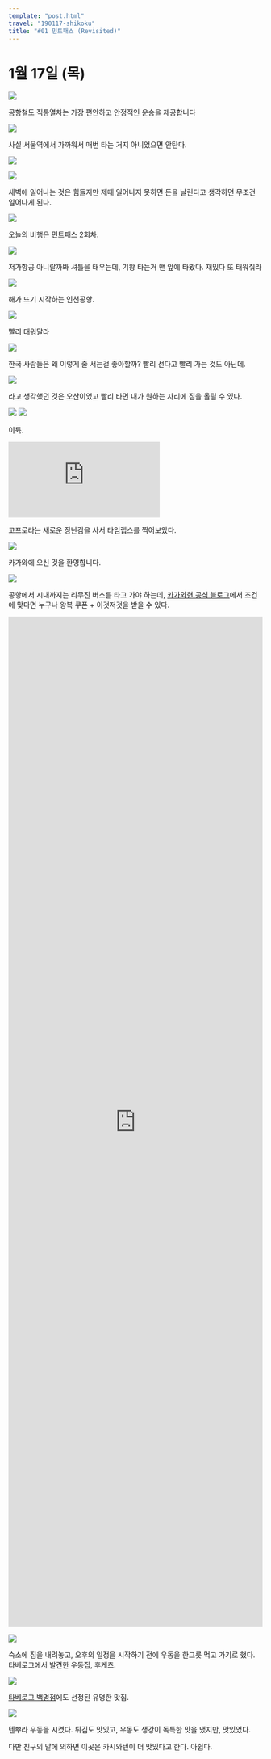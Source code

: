 ```yaml
---
template: "post.html"
travel: "190117-shikoku"
title: "#01 민트패스 (Revisited)"
---
```


# 1월 17일 (목)

![](/190117-shikoku/01_01.jpg)

공항철도 직통열차는 가장 편안하고 안정적인 운송을 제공합니다

![](/190117-shikoku/01_02.jpg)

사실 서울역에서 가까워서 매번 타는 거지 아니었으면 안탄다.

![](/190117-shikoku/01_03.jpg)

![](/190117-shikoku/01_04.jpg)

새벽에 일어나는 것은 힘들지만 제때 일어나지 못하면 돈을 날린다고 생각하면 무조건 일어나게 된다.

![](/190117-shikoku/01_05.jpg)

오늘의 비행은 민트패스 2회차.

![](/190117-shikoku/01_06.jpg)

저가항공 아니랄까봐 셔틀을 태우는데, 기왕 타는거 맨 앞에 타봤다.
재밌다 또 태워줘라

![](/190117-shikoku/01_07.jpg)

해가 뜨기 시작하는 인천공항.

![](/190117-shikoku/01_08.jpg)

빨리 태워달라

![](/190117-shikoku/01_09.jpg)

한국 사람들은 왜 이렇게 줄 서는걸 좋아할까?
빨리 선다고 빨리 가는 것도 아닌데.

![](/190117-shikoku/01_10.jpg)

라고 생각했던 것은 오산이었고 빨리 타면 내가 원하는 자리에 짐을 올릴 수 있다.

![](/190117-shikoku/01_11.jpg)
![](/190117-shikoku/01_12.jpg)

이륙.

<div class="embed-responsive embed-responsive-16by9">
  <iframe src="https://www.youtube.com/embed/sacAiHYLwaM" frameborder="0" allow="accelerometer; autoplay; encrypted-media; gyroscope; picture-in-picture" allowfullscreen></iframe>
</div>

고프로라는 새로운 장난감을 사서 타임랩스를 찍어보았다.

![](/190117-shikoku/01_13.jpg)

카가와에 오신 것을 환영합니다.

![](/190117-shikoku/01_14.jpg)

공항에서 시내까지는 리무진 버스를 타고 가야 하는데, [카가와현 공식 블로그](https://blog.naver.com/kagawalove/)에서 조건에 맞다면 누구나 왕복 쿠폰 + 이것저것을 받을 수 있다.

<iframe src="https://www.google.com/maps/embed?pb=!1m18!1m12!1m3!1d1957.8048331961375!2d134.0478858711985!3d34.3447945651162!2m3!1f0!2f0!3f0!3m2!1i1024!2i768!4f13.1!3m3!1m2!1s0x3553eb8fe1b63a91%3A0x786e246485ab17d2!2sHandmade+noodles+Fugetsu!5e0!3m2!1sko!2skr!4v1549445975530" style="width: 100%; height: 50vh; border: 0" frameborder="0" allowfullscreen></iframe>

![](/190117-shikoku/01_15.jpg)

숙소에 짐을 내려놓고, 오후의 일정을 시작하기 전에 우동을 한그릇 먹고 가기로 했다.
타베로그에서 발견한 우동집, 후게츠.

![](/190117-shikoku/01_16.jpg)

[타베로그 백명점](https://award.tabelog.com/hyakumeiten/2018/udon/japan)에도 선정된 유명한 맛집.

![](/190117-shikoku/01_17.jpg)

텐뿌라 우동을 시켰다.
튀김도 맛있고, 우동도 생강이 독특한 맛을 냈지만, 맛있었다.

다만 친구의 말에 의하면 이곳은 카시와텐이 더 맛있다고 한다. 아쉽다.
